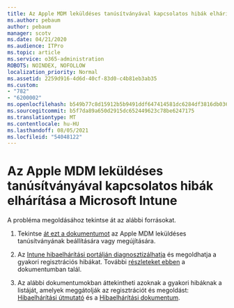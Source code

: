 ```yaml
---
title: Az Apple MDM leküldéses tanúsítványával kapcsolatos hibák elhárítása a Microsoft Intune
ms.author: pebaum
author: pebaum
manager: scotv
ms.date: 04/21/2020
ms.audience: ITPro
ms.topic: article
ms.service: o365-administration
ROBOTS: NOINDEX, NOFOLLOW
localization_priority: Normal
ms.assetid: 2259d916-4d6d-40cf-83d0-c4b81eb3ab35
ms.custom:
- "782"
- "6200002"
ms.openlocfilehash: b549b77c8d15912b5b9491ddf647414581dc6284df3816db0368bbc8470346eb
ms.sourcegitcommit: b5f7da89a650d2915dc652449623c78be6247175
ms.translationtype: MT
ms.contentlocale: hu-HU
ms.lasthandoff: 08/05/2021
ms.locfileid: "54048122"
---
```

# <a name="troubleshoot-issues-with-apple-mdm-push-certificate-in-microsoft-intune"></a>Az Apple MDM leküldéses tanúsítványával kapcsolatos hibák elhárítása a Microsoft Intune

A probléma megoldásához tekintse át az alábbi forrásokat.
  
1. Tekintse [át ezt a dokumentumot](https://docs.microsoft.com/intune/apple-mdm-push-certificate-get) az Apple MDM leküldéses tanúsítványának beállítására vagy megújítására.

2. Az [Intune hibaelhárítási portálján diagnosztizálhatja](https://devicemanagement.microsoft.com/#blade/Microsoft_Intune_DeviceSettings/TroubleshootBlade) és megoldhatja a gyakori regisztrációs hibákat. További [részleteket ebben](https://docs.microsoft.com/intune/help-desk-operators) a dokumentumban talál.

3. Az alábbi dokumentumokban áttekintheti azoknak a gyakori hibáknak a listáját, amelyek meggátolják az regisztrációt és megoldást: [Hibaelhárítási útmutató](https://support.microsoft.com/help/4039809/troubleshooting-ios-device-enrollment-in-intune) és a [Hibaelhárítási dokumentum](https://docs.microsoft.com/troubleshoot/mem/intune/troubleshoot-device-enrollment-in-intune).
